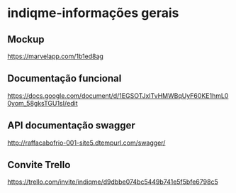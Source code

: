 # indiqme-informações gerais

## Mockup
https://marvelapp.com/1b1ed8ag

## Documentação funcional
https://docs.google.com/document/d/1EGSOTJxITvHMWBqUyF60KE1hmL00yom_58gksTGU1sI/edit

## API documentação swagger
http://raffacabofrio-001-site5.dtempurl.com/swagger/

## Convite Trello
https://trello.com/invite/indiqme/d9dbbe074bc5449b741e5f5bfe6798c5
